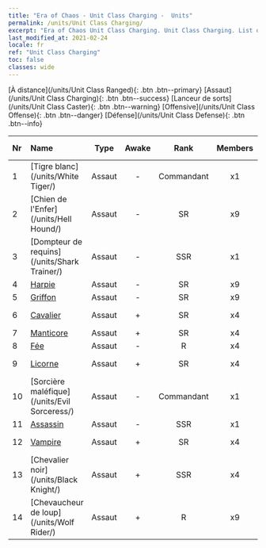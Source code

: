 ```yaml
---
title: "Era of Chaos - Unit Class Charging -  Units"
permalink: /units/Unit Class Charging/
excerpt: "Era of Chaos Unit Class Charging. Unit Class Charging. List of Unit Class in Era of Chaos"
last_modified_at: 2021-02-24
locale: fr
ref: "Unit Class Charging"
toc: false
classes: wide
---
```

 [À distance](/units/Unit Class Ranged){: .btn .btn--primary} [Assaut](/units/Unit Class Charging){: .btn .btn--success} [Lanceur de sorts](/units/Unit Class Caster){: .btn .btn--warning} [Offensive](/units/Unit Class Offense){: .btn .btn--danger} [Défense](/units/Unit Class Defense){: .btn .btn--info} 

  | Nr |         Name        |   Type   | Awake |    Rank   |   Members     |  Stars  |  Attack  |     HP    | Awaken Name  |
  |:---|:--------------------|:--------:|:-----:|:---------:|:-------------:|:-------:|:--------:|:---------:|:-------------|
  | 1 | [Tigre blanc](/units/White Tiger/) | Assaut | - | Commandant | x1 | <i class="fas fa-star"/><i class="fas fa-star"/><i class="fas fa-star"/> | 1078.2 | 6138 |   -   |
  | 2 | [Chien de l'Enfer](/units/Hell Hound/) | Assaut | - | SR | x9 | <i class="fas fa-star"/><i class="fas fa-star"/> | 77.8 | 827 |   -   |
  | 3 | [Dompteur de requins](/units/Shark Trainer/) | Assaut | - | SSR | x1 | <i class="fas fa-star"/><i class="fas fa-star"/><i class="fas fa-star"/> | 792.0 | 5430 |  Chevaucheur de requins  |
  | 4 | [Harpie](/units/Harpy/) | Assaut | - | SR | x9 | <i class="fas fa-star"/><i class="fas fa-star"/> | 74.0 | 860 |    |
  | 5 | [Griffon](/units/Griffin/) | Assaut | - | SR | x9 | <i class="fas fa-star"/><i class="fas fa-star"/> | 151.4 | 1850 |   -   |
  | 6 | [Cavalier](/units/Cavalier/) | Assaut | + | SR | x4 | <i class="fas fa-star"/> | 79.4 | 811 |  Champion Knights  |
  | 7 | [Manticore](/units/Manticore/) | Assaut | + | SR | x4 | <i class="fas fa-star"/><i class="fas fa-star"/><i class="fas fa-star"/> | 174.9 | 1917 |  Scorpicore  |
  | 8 | [Fée](/units/Sprite/) | Assaut | - | R | x4 | <i class="fas fa-star"/> | 69.5 | 993 |    |
  | 9 | [Licorne](/units/Unicorn/) | Assaut | + | SR | x4 | <i class="fas fa-star"/><i class="fas fa-star"/> | 151.4 | 1850 |  Licorne de guerre  |
  | 10 | [Sorcière maléfique](/units/Evil Sorceress/) | Assaut | - | Commandant | x1 | <i class="fas fa-star"/><i class="fas fa-star"/><i class="fas fa-star"/> | 633.6 | 5770 |   -   |
  | 11 | [Assassin](/units/Assassin/) | Assaut | - | SSR | x1 | <i class="fas fa-star"/><i class="fas fa-star"/><i class="fas fa-star"/> | 269.0 | 2119 |   -   |
  | 12 | [Vampire](/units/Vampire/) | Assaut | + | SR | x4 | <i class="fas fa-star"/><i class="fas fa-star"/> | 74.4 | 910 |  Seigneur Vampire  |
  | 13 | [Chevalier noir](/units/Black Knight/) | Assaut | + | SSR | x4 | <i class="fas fa-star"/><i class="fas fa-star"/><i class="fas fa-star"/> | 115.8 | 910 |  Chevalier de l'Effroi  |
  | 14 | [Chevaucheur de loup](/units/Wolf Rider/) | Assaut | + | R | x9 | <i class="fas fa-star"/> | 72.8 | 860 |  Pillard  |
